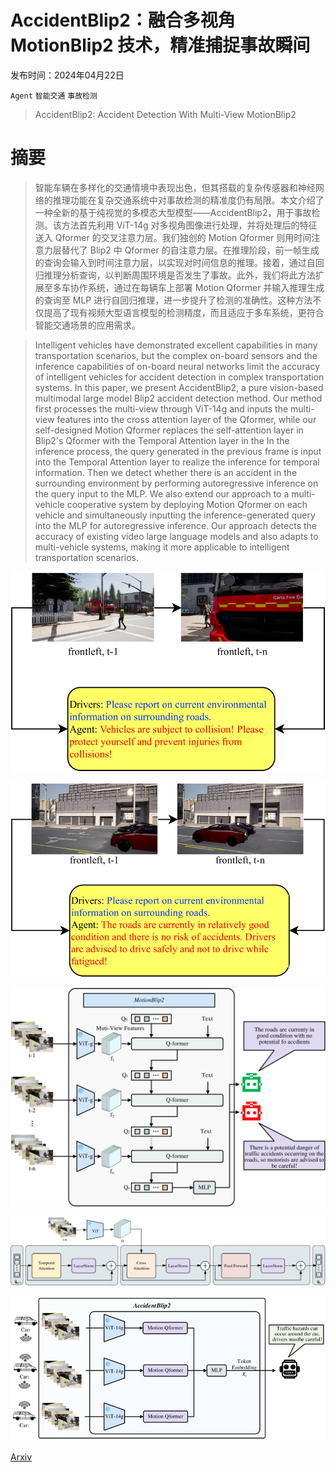 # AccidentBlip2：融合多视角 MotionBlip2 技术，精准捕捉事故瞬间

发布时间：2024年04月22日

`Agent` `智能交通` `事故检测`

> AccidentBlip2: Accident Detection With Multi-View MotionBlip2

# 摘要

> 智能车辆在多样化的交通情境中表现出色，但其搭载的复杂传感器和神经网络的推理功能在复杂交通系统中对事故检测的精准度仍有局限。本文介绍了一种全新的基于纯视觉的多模态大型模型——AccidentBlip2，用于事故检测。该方法首先利用 ViT-14g 对多视角图像进行处理，并将处理后的特征送入 Qformer 的交叉注意力层。我们独创的 Motion Qformer 则用时间注意力层替代了 Blip2 中 Qformer 的自注意力层。在推理阶段，前一帧生成的查询会输入到时间注意力层，以实现对时间信息的推理。接着，通过自回归推理分析查询，以判断周围环境是否发生了事故。此外，我们将此方法扩展至多车协作系统，通过在每辆车上部署 Motion Qformer 并输入推理生成的查询至 MLP 进行自回归推理，进一步提升了检测的准确性。这种方法不仅提高了现有视频大型语言模型的检测精度，而且适应于多车系统，更符合智能交通场景的应用需求。

> Intelligent vehicles have demonstrated excellent capabilities in many transportation scenarios, but the complex on-board sensors and the inference capabilities of on-board neural networks limit the accuracy of intelligent vehicles for accident detection in complex transportation systems. In this paper, we present AccidentBlip2, a pure vision-based multimodal large model Blip2 accident detection method. Our method first processes the multi-view through ViT-14g and inputs the multi-view features into the cross attention layer of the Qformer, while our self-designed Motion Qformer replaces the self-attention layer in Blip2's Qformer with the Temporal Attention layer in the In the inference process, the query generated in the previous frame is input into the Temporal Attention layer to realize the inference for temporal information. Then we detect whether there is an accident in the surrounding environment by performing autoregressive inference on the query input to the MLP. We also extend our approach to a multi-vehicle cooperative system by deploying Motion Qformer on each vehicle and simultaneously inputting the inference-generated query into the MLP for autoregressive inference. Our approach detects the accuracy of existing video large language models and also adapts to multi-vehicle systems, making it more applicable to intelligent transportation scenarios.

![AccidentBlip2：融合多视角 MotionBlip2 技术，精准捕捉事故瞬间](../../../paper_images/2404.12149/x1.png)

![AccidentBlip2：融合多视角 MotionBlip2 技术，精准捕捉事故瞬间](../../../paper_images/2404.12149/x2.png)

![AccidentBlip2：融合多视角 MotionBlip2 技术，精准捕捉事故瞬间](../../../paper_images/2404.12149/x3.png)

![AccidentBlip2：融合多视角 MotionBlip2 技术，精准捕捉事故瞬间](../../../paper_images/2404.12149/x4.png)

![AccidentBlip2：融合多视角 MotionBlip2 技术，精准捕捉事故瞬间](../../../paper_images/2404.12149/x5.png)

[Arxiv](https://arxiv.org/abs/2404.12149)